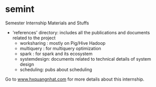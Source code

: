 # semint

Semester Internship Materials and Stuffs

- 'references' directory: includes all the publications and documents related to the project
    - worksharing : mostly on Pig/Hive Hadoop
    - multiquery : for multiquery optimization
    - spark : for spark and its ecosystem
    - systemdesign: documents related to technical details of system design
    - scheduling: pubs about scheduling

Go to www.hxquangnhat.com for more details about this internship.
